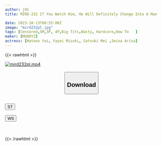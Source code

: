 ```yaml
---
author: j91
title: MIRD-232 If You Watch Him, He Will Definitely Change Into A Man Who Will Make You Cum! Magical Climax Method That You Can Learn While Nude How To SEX Seminar Applied Edition

date: 2023-10-13T00:55:00Z
image: "mird232pl.jpg"
tags: [Censored,SM,3P, 4P,Big Tits,Nasty, Hardcore,How To	]
maker: [MOODYZ]
actress: [Hatano Yui, Yayoi Mizuki, Satsuki Mei ,Seina Arisa]
---
```



{{< rawhtml >}}

<div class="video" data-videoid="Wgl2zDX49whbJdo">
    <a href="javascript:;">
        <img src="https://my.j91.asia/posts/mird232pl/mird232pl.jpg" width="WIDTH" height="HEIGHT" alt="mird232pl.mp4" loading="lazy">
    </a>
</div>

<script type="text/javascript" src="https://j91.asia/asset/on-demand-st.js"></script>

<br>
  <link rel="stylesheet" href="https://j91.asia/asset/bs5.css">
  
  <center>
  <button class="btn btn-primary" type="button" data-bs-toggle="collapse" data-bs-target=".multi-collapse" aria-expanded="false" aria-controls="multiCollapseExample1 multiCollapseExample2"><h2>Download</h2></button></center>
</p>
<div class="row">
  <div class="col">
    <div class="collapse multi-collapse" id="multiCollapseExample1">
      <div class="card card-body">
	      	      <br>
<div class="buttons">  
<a href="https://streamtape.to/v/Wgl2zDX49whbJdo"><button class="btn-hover color-3"><i class="fa fa-download"></i> ST</button></a></div>
    </div>
  </div>
</div>
  <div class="col">
    <div class="collapse multi-collapse" id="multiCollapseExample2">
      <div class="card card-body">
	      <br>
<div class="buttons">
    <a href="https://wolfstream.tv/f91i6lmj03hc"><button class="btn-hover color-9"><i class="fa fa-download"></i> WS</button></a></div>
<br><br>
      </div>
    </div>
  </div>
</div>

{{< /rawhtml >}}
